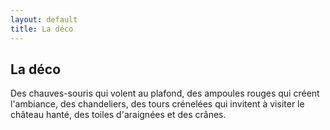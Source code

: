 ```yaml
---
layout: default
title: La déco
---
```


## La déco

Des chauves-souris qui volent au plafond, des ampoules rouges qui créent l'ambiance, des chandeliers, des tours crénelées qui invitent à visiter le château hanté, des toiles d'araignées et des crânes.
